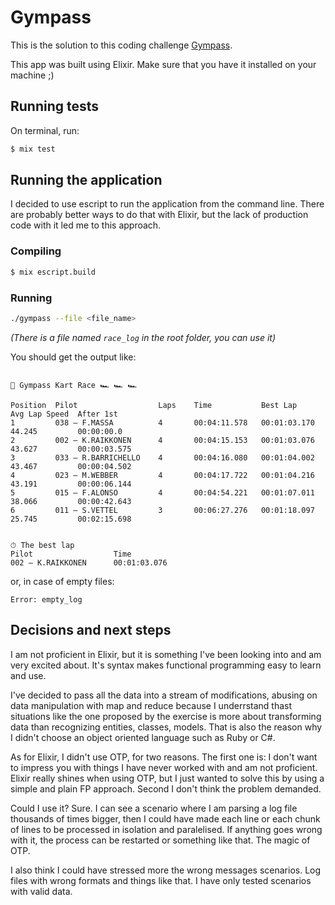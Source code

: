# Gympass

This is the solution to this coding challenge [Gympass](https://github.com/Gympass/interview-test).

This app was built using Elixir. Make sure that you have it installed on your machine ;)

## Running tests
On terminal, run:
```elixir
$ mix test
```
## Running the application
I decided to use escript to run the application from the command line. There are probably better ways to do that with Elixir, but the lack of production code with it led me to this approach.

### Compiling
```bash
$ mix escript.build
```

### Running
```bash
./gympass --file <file_name>
```
*(There is a file named `race_log` in the root folder, you can use it)*

You should get the output like:
```

🏁 Gympass Kart Race 🏎 🏎 🏎

Position  Pilot                  Laps    Time           Best Lap       Avg Lap Speed  After 1st              
1         038 – F.MASSA          4       00:04:11.578   00:01:03.170   44.245         00:00:00.0             
2         002 – K.RAIKKONEN      4       00:04:15.153   00:01:03.076   43.627         00:00:03.575           
3         033 – R.BARRICHELLO    4       00:04:16.080   00:01:04.002   43.467         00:00:04.502           
4         023 – M.WEBBER         4       00:04:17.722   00:01:04.216   43.191         00:00:06.144           
5         015 – F.ALONSO         4       00:04:54.221   00:01:07.011   38.066         00:00:42.643           
6         011 – S.VETTEL         3       00:06:27.276   00:01:18.097   25.745         00:02:15.698           


⏱ The best lap
Pilot                  Time           
002 – K.RAIKKONEN      00:01:03.076
```
or, in case of empty files:
```
Error: empty_log
```

## Decisions and next steps
I am not proficient in Elixir, but it is something I've been looking into and am very excited about. It's syntax makes functional programming easy to learn and use.

I've decided to pass all the data into a stream of modifications, abusing on data manipulation with map and reduce because I underrstand thast situations like the one proposed by the exercise is more about transforming data than recognizing entities, classes, models. That is also the reason why I didn't choose an object oriented language such as Ruby or C#.

As for Elixir, I didn't use OTP, for two reasons. The first one is: I don't want to impress you with things I have never worked with and am not proficient. Elixir really shines when using OTP, but I just wanted to solve this by using a simple and plain FP approach. Second I don't think the problem demanded.

Could I use it? Sure. I can see a scenario where I am parsing a log file thousands of times bigger, then I could have made each line or each chunk of lines to be processed in isolation and paralelised. If anything goes wrong with it, the process can be restarted or something like that. The magic of OTP.

I also think I could have stressed more the wrong messages scenarios. Log files with wrong formats and things like that. I have only tested scenarios with valid data.
